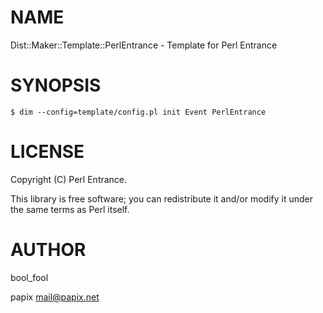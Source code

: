 # NAME

Dist::Maker::Template::PerlEntrance - Template for Perl Entrance

# SYNOPSIS

    $ dim --config=template/config.pl init Event PerlEntrance

# LICENSE

Copyright (C) Perl Entrance.

This library is free software; you can redistribute it and/or modify
it under the same terms as Perl itself.

# AUTHOR

bool\_fool

papix <mail@papix.net>
